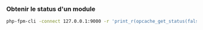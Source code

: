 ### Obtenir le status d'un module 

```bash
php-fpm-cli -connect 127.0.0.1:9000 -r 'print_r(opcache_get_status(false));'
```
